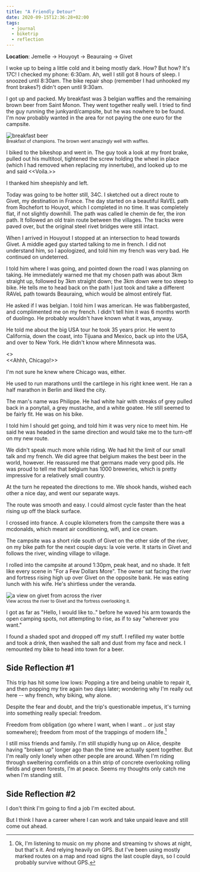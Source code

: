 ```yaml
---
title: "A Friendly Detour"
date: 2020-09-15T12:36:28+02:00
tags:
  - journal
  - biketrip
  - reflection
---
```


**Location**: Jemelle -> Houyoyt -> Beauraing -> Givet

I woke up to being a little cold and it being mostly dark. How? But how? It's
17C! I checked my phone: 6:30am. Ah, well I still got 8 hours of sleep. I
snoozed until 8:30am. The bike repair shop (remember I had unhooked my front
brakes?) didn't open until 9:30am.

I got up and packed. My breakfast was 3 belgian waffles and the remaining brown
beer from Saint Monon. They went together really well. I tried to find the guy
running the junkyard/campsite, but he was nowhere to be found. I'm now probably
wanted in the area for not paying the one euro for the campsite.

<img style="max-width: 90%; width: auto; height: auto;" src="/images/jemelle_breakfast.jpg" alt="breakfast beer">
<figcaption><small>Breakfast of champions. The brown went amazingly well with waffles.</small></figcaption>

I biked to the bikeshop and went in. The guy took a look at my front brake,
pulled out his multitool, tightened the screw holding the wheel in place (which
I had removed when replacing my innertube), and looked up to me and said <<Voila.>>

I thanked him sheepishly and left.

Today was going to be hotter still, 34C. I sketched out a direct route to
Givet, my destination in France. The day started on a beautiful RaVEL path from
Rochefort to Houyot, which I completed in no time. It was completely flat, if
not slightly downhill. The path was called le chemin de fer, the iron path. It
followed an old train route between the villages. The tracks were paved over,
but the original steel rivet bridges were still intact.

When I arrived in Houyout I stopped at an intersection to head towards Givet. A
middle aged guy started talking to me in french. I did not understand him, so I
apologized, and told him my french was very bad. He continued on undeterred.

I told him where I was going, and pointed down the road I was planning on
taking. He immediately warned me that my chosen path was about 3km straight up,
followed by 3km straight down; the 3km down were too steep to bike. He tells me
to head back on the path I just took and take a different RAVeL path towards
Beauraing, which would be almost entirely flat.

He asked if I was belgian. I told him I was american. He was flabbergasted, and
complimented me on my french. I didn't tell him it was 6 months worth of
duolingo. He probably wouldn't have known what it was, anyway.

He told me about the big USA tour he took 35 years prior. He went to
California, down the coast, into Tijuana and Mexico, back up into the USA, and
over to New York. He didn't know where Minnesota was.

<<Pas loin de Chicago.>><br>
<<Ahhh, Chicago!>><br>

I'm not sure he knew where Chicago was, either.

He used to run marathons until the cartilege in his right knee went. He ran a
half marathon in Berlin and liked the city.

The man's name was Philippe. He had white hair with streaks of grey pulled back
in a ponytail, a grey mustache, and a white goatee. He still seemed to be
fairly fit. He was on his bike.

I told him I should get going, and told him it was very nice to meet him. He
said he was headed in the same direction and would take me to the turn-off on
my new route.

We didn't speak much more while riding. We had hit the limit of our small talk
and my french. We did agree that belgium makes the best beer in the world,
however. He reassured me that germans made very good pils. He was proud to tell
me that belgium has 1000 breweries, which is pretty impressive for a relatively
small country.

At the turn he repeated the directions to me. We shook hands, wished each other
a nice day, and went our separate ways.

The route was smooth and easy. I could almost cycle faster than the heat rising
up off the black surface.

I crossed into france. A couple kilometers from the campsite there was a
mcdonalds, which meant air conditioning, wifi, and ice cream.

The campsite was a short ride south of Givet on the other side of the river, on
my bike path for the next couple days: la voie verte. It starts in Givet and
follows the river, winding village to village.

I rolled into the campsite at around 1:30pm, peak heat, and no shade. It felt
like every scene in "For a Few Dollars More". The owner sat facing the river
and fortress rising high up over Givet on the opposite bank.  He was eating
lunch with his wife. He's shirtless under the veranda.

<img style="max-width: 100%; width: auto; height: auto;" src="/images/givet_river.jpg" alt="a view on givet from across the river">
<figcaption><small>View across the river to Givet and the fortress overlooking it.</small></figcaption>

I got as far as "Hello, I would like to.." before he waved his arm towards the
open camping spots, not attempting to rise, as if to say "wherever you want."

I found a shaded spot and dropped off my stuff. I refilled my water bottle and
took a drink, then washed the salt and dust from my face and neck. I remounted
my bike to head into town for a beer.

## Side Reflection #1

This trip has hit some low lows: Popping a tire and being unable to repair it,
and then popping my tire again two days later; wondering why I'm really out
here -- why french, why biking, why alone.

Despite the fear and doubt, and the trip's questionable impetus, it's turning
into something really special: freedom.

Freedom from obligation (go where I want, when I want .. or just stay
somewhere); freedom from most of the trappings of modern life.[^1]

I still miss friends and family. I'm still stupidly hung up on Alice, despite
having "broken up" longer ago than the time we actually spent together. But I'm
really only lonely when other people are around. When I'm riding through
sweltering cornfields on a thin strip of concrete overlooking rolling fields
and green forests, I'm at peace. Seems my thoughts only catch me when I'm
standing still.

## Side Reflection #2

I don't think I'm going to find a job I'm excited about.

But I think I have a career where I can work and take unpaid leave and still
come out ahead.

[^1]: Ok, I'm listening to music on my phone and streaming tv shows at night,
  but that's it. And relying heavily on GPS. But I've been using mostly marked
  routes on a map and road signs the last couple days, so I could probably
  survive without GPS.
